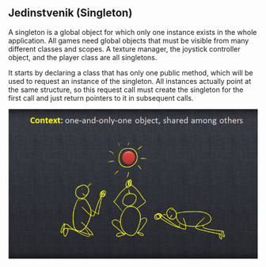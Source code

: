 ## Jedinstvenik (Singleton)

A singleton is a global object for which only one instance exists in the whole application. All games need global objects that must be visible from many different classes and scopes. A texture manager, the joystick controller object, and the player class are all singletons.

It starts by declaring a class that has only one public method, which will be used to request an instance of the singleton. All instances actually point at the same structure, so this request call must create the singleton for the first call and just return pointers to it in subsequent calls.

![](slike/sington.png)
